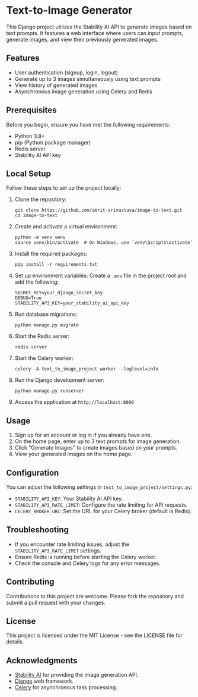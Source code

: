 # Text-to-Image Generator

This Django project utilizes the Stability AI API to generate images based on text prompts. It features a web interface where users can input prompts, generate images, and view their previously generated images.

## Features

- User authentication (signup, login, logout)
- Generate up to 3 images simultaneously using text prompts
- View history of generated images
- Asynchronous image generation using Celery and Redis

## Prerequisites

Before you begin, ensure you have met the following requirements:

- Python 3.8+
- pip (Python package manager)
- Redis server
- Stability AI API key

## Local Setup

Follow these steps to set up the project locally:

1. Clone the repository:
   ```
   git clone https://github.com/amrit-srivastava/image-to-text.git
   cd image-to-text
   ```

2. Create and activate a virtual environment:
   ```
   python -m venv venv
   source venv/bin/activate  # On Windows, use `venv\Scripts\activate`
   ```

3. Install the required packages:
   ```
   pip install -r requirements.txt
   ```

4. Set up environment variables:
   Create a `.env` file in the project root and add the following:
   ```
   SECRET_KEY=your_django_secret_key
   DEBUG=True
   STABILITY_API_KEY=your_stability_ai_api_key
   ```

5. Run database migrations:
   ```
   python manage.py migrate
   ```

6. Start the Redis server:
   ```
   redis-server
   ```

7. Start the Celery worker:
   ```
   celery -A text_to_image_project worker --loglevel=info
   ```

8. Run the Django development server:
   ```
   python manage.py runserver
   ```

9. Access the application at `http://localhost:8000`

## Usage

1. Sign up for an account or log in if you already have one.
2. On the home page, enter up to 3 text prompts for image generation.
3. Click "Generate Images" to create images based on your prompts.
4. View your generated images on the home page.

## Configuration

You can adjust the following settings in `text_to_image_project/settings.py`:

- `STABILITY_API_KEY`: Your Stability AI API key.
- `STABILITY_API_RATE_LIMIT`: Configure the rate limiting for API requests.
- `CELERY_BROKER_URL`: Set the URL for your Celery broker (default is Redis).

## Troubleshooting

- If you encounter rate limiting issues, adjust the `STABILITY_API_RATE_LIMIT` settings.
- Ensure Redis is running before starting the Celery worker.
- Check the console and Celery logs for any error messages.

## Contributing

Contributions to this project are welcome. Please fork the repository and submit a pull request with your changes.

## License

This project is licensed under the MIT License - see the LICENSE file for details.

## Acknowledgments

- [Stability AI](https://stability.ai/) for providing the image generation API.
- [Django](https://www.djangoproject.com/) web framework.
- [Celery](https://docs.celeryproject.org/) for asynchronous task processing.
